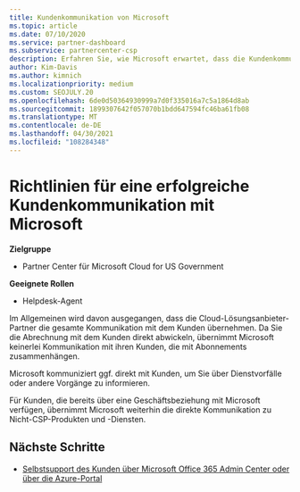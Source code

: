 ```yaml
---
title: Kundenkommunikation von Microsoft
ms.topic: article
ms.date: 07/10/2020
ms.service: partner-dashboard
ms.subservice: partnercenter-csp
description: Erfahren Sie, wie Microsoft erwartet, dass die Kundenkommunikation zwischen Kunden und Partnern im Cloud Solution Provider-Programm stattfindet.
author: Kim-Davis
ms.author: kimnich
ms.localizationpriority: medium
ms.custom: SEOJULY.20
ms.openlocfilehash: 6de0d50364930999a7d0f335016a7c5a1864d8ab
ms.sourcegitcommit: 1899307642f057070b1bdd647594fc46ba61fb08
ms.translationtype: MT
ms.contentlocale: de-DE
ms.lasthandoff: 04/30/2021
ms.locfileid: "108284348"
---
```

# <a name="guidelines-for-successful-customer-communication-with-microsoft"></a>Richtlinien für eine erfolgreiche Kundenkommunikation mit Microsoft

**Zielgruppe**

- Partner Center für Microsoft Cloud for US Government

**Geeignete Rollen**

- Helpdesk-Agent

Im Allgemeinen wird davon ausgegangen, dass die Cloud-Lösungsanbieter-Partner die gesamte Kommunikation mit dem Kunden übernehmen. Da Sie die Abrechnung mit dem Kunden direkt abwickeln, übernimmt Microsoft keinerlei Kommunikation mit ihren Kunden, die mit Abonnements zusammenhängen.

Microsoft kommuniziert ggf. direkt mit Kunden, um Sie über Dienstvorfälle oder andere Vorgänge zu informieren.

Für Kunden, die bereits über eine Geschäftsbeziehung mit Microsoft verfügen, übernimmt Microsoft weiterhin die direkte Kommunikation zu Nicht-CSP-Produkten und -Diensten.

## <a name="next-steps"></a>Nächste Schritte

- [Selbstsupport des Kunden über Microsoft Office 365 Admin Center oder über die Azure-Portal](customer-self-support.md)